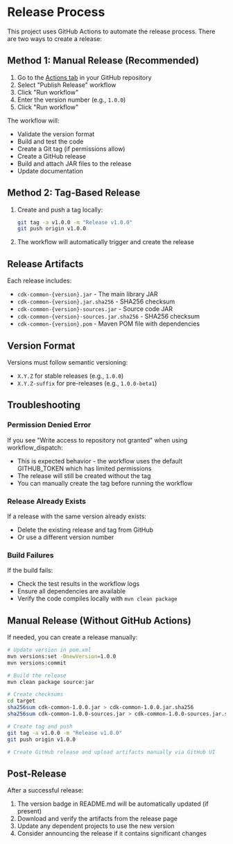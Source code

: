 # Release Process

This project uses GitHub Actions to automate the release process. There are two
ways to create a release:

## Method 1: Manual Release (Recommended)

1. Go to the [Actions tab](../../actions) in your GitHub repository
2. Select "Publish Release" workflow
3. Click "Run workflow"
4. Enter the version number (e.g., `1.0.0`)
5. Click "Run workflow"

The workflow will:

- Validate the version format
- Build and test the code
- Create a Git tag (if permissions allow)
- Create a GitHub release
- Build and attach JAR files to the release
- Update documentation

## Method 2: Tag-Based Release

1. Create and push a tag locally:
   ```bash
   git tag -a v1.0.0 -m "Release v1.0.0"
   git push origin v1.0.0
   ```

2. The workflow will automatically trigger and create the release

## Release Artifacts

Each release includes:

- `cdk-common-{version}.jar` - The main library JAR
- `cdk-common-{version}.jar.sha256` - SHA256 checksum
- `cdk-common-{version}-sources.jar` - Source code JAR
- `cdk-common-{version}-sources.jar.sha256` - SHA256 checksum
- `cdk-common-{version}.pom` - Maven POM file with dependencies

## Version Format

Versions must follow semantic versioning:

- `X.Y.Z` for stable releases (e.g., `1.0.0`)
- `X.Y.Z-suffix` for pre-releases (e.g., `1.0.0-beta1`)

## Troubleshooting

### Permission Denied Error

If you see "Write access to repository not granted" when using
workflow_dispatch:

- This is expected behavior - the workflow uses the default GITHUB_TOKEN which
  has limited permissions
- The release will still be created without the tag
- You can manually create the tag before running the workflow

### Release Already Exists

If a release with the same version already exists:

- Delete the existing release and tag from GitHub
- Or use a different version number

### Build Failures

If the build fails:

- Check the test results in the workflow logs
- Ensure all dependencies are available
- Verify the code compiles locally with `mvn clean package`

## Manual Release (Without GitHub Actions)

If needed, you can create a release manually:

```bash
# Update version in pom.xml
mvn versions:set -DnewVersion=1.0.0
mvn versions:commit

# Build the release
mvn clean package source:jar

# Create checksums
cd target
sha256sum cdk-common-1.0.0.jar > cdk-common-1.0.0.jar.sha256
sha256sum cdk-common-1.0.0-sources.jar > cdk-common-1.0.0-sources.jar.sha256

# Create tag and push
git tag -a v1.0.0 -m "Release v1.0.0"
git push origin v1.0.0

# Create GitHub release and upload artifacts manually via GitHub UI
```

## Post-Release

After a successful release:

1. The version badge in README.md will be automatically updated (if present)
2. Download and verify the artifacts from the release page
3. Update any dependent projects to use the new version
4. Consider announcing the release if it contains significant changes
